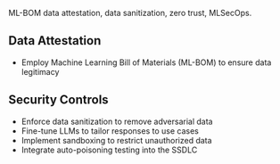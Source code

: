 ML-BOM data attestation, data sanitization, zero trust, MLSecOps.

## Data Attestation

- Employ Machine Learning Bill of Materials (ML-BOM) to ensure data legitimacy

## Security Controls

- Enforce data sanitization to remove adversarial data
- Fine-tune LLMs to tailor responses to use cases
- Implement sandboxing to restrict unauthorized data
- Integrate auto-poisoning testing into the SSDLC

